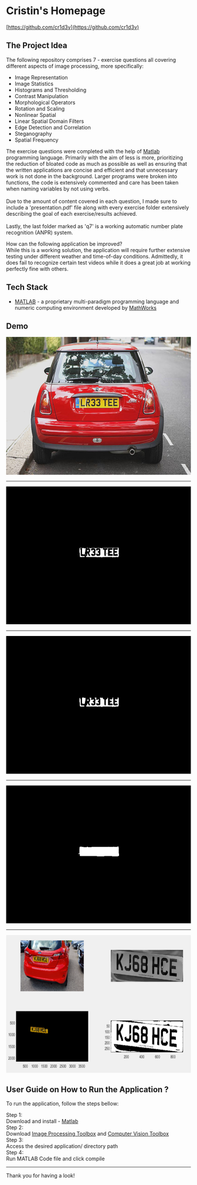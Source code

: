 # Cristin's Homepage

[https://github.com/cr1d3v](https://github.com/cr1d3v)

## The Project Idea 

The following repository comprises 7 - exercise questions all covering different aspects of image processing, more specifically:
- Image Representation
- Image Statistics
- Histograms and Thresholding
- Contrast Manipulation
- Morphological Operators
- Rotation and Scaling
- Nonlinear Spatial
- Linear Spatial Domain Filters
- Edge Detection and Correlation
- Steganography
- Spatial Frequency 

The exercise questions were completed with the help of [Matlab](https://en.wikipedia.org/wiki/MATLAB) programming language. Primarily with the aim of less is more, prioritizing the reduction of bloated code as much as possible as well as ensuring that the written applications are concise and efficient and that unnecessary work is not done in the background. Larger programs were broken into functions, the code is extensively commented and care has been taken when naming variables by not using verbs.
<br>
<br>
Due to the amount of content covered in each question, I made sure to include a 'presentation.pdf' file along with every exercise folder extensively describing the goal of each exercise/results achieved.
<br>
<br>
Lastly, the last folder marked as 'q7' is a working automatic number plate recognition (ANPR) system.

How can the following application be improved?
<br>
While this is a working solution, the application will require further extensive testing under different weather and time-of-day conditions. Admittedly, it does fail to recognize certain test videos while it does a great job at working perfectly fine with others.

## Tech Stack

- [MATLAB](https://en.wikipedia.org/wiki/MATLAB) - a proprietary multi-paradigm programming language and numeric computing environment developed by [MathWorks](https://en.wikipedia.org/wiki/MathWorks)

## Demo

<p align="center">
<img src = "./other/1testImage.BMP" width="550" height="375">
</p>

---

<p align="center">
<img src = "./other/2SpareBinaryImage.BMP" width="550" height="375">
</p>

---

<p align="center">
<img src = "./other/3MajorityF.BMP" width="550" height="375">
</p>

---

<p align="center">
<img src = "./other/4SquareFour.BMP" width="550" height="375">
</p>

---

<p align="center">
<img src = "./other/6anpr_video.PNG" width="550" height="375">
</p>


## User Guide on How to Run the Application ? 

To run the application, follow the steps bellow:

Step 1:
<br>
Download and install - [Matlab](https://uk.mathworks.com/campaigns/products/trials.html?gclid=Cj0KCQjw1vSZBhDuARIsAKZlijRQu1weTvVmHm5-dy5ET5ESypiHoc0yfIWHqkPIf7DfsGK6zDhnn6MaAs-QEALw_wcB&ef_id=Cj0KCQjw1vSZBhDuARIsAKZlijRQu1weTvVmHm5-dy5ET5ESypiHoc0yfIWHqkPIf7DfsGK6zDhnn6MaAs-QEALw_wcB:G:s&s_kwcid=AL!8664!3!463010945714!e!!g!!download%20matlab&s_eid=ppc_6588248002&q=download%20matlab)
<br>
Step 2:
<br>
Download [Image Processing Toolbox](https://uk.mathworks.com/products/image.html) and [Computer Vision Toolbox](https://uk.mathworks.com/products/computer-vision.html?s_tid=srchtitle_Computer%2520vision%2520toolbox_2)
<br>
Step 3:
<br>
Access the desired application/ directory path
<br>
Step 4:
<br>
Run MATLAB Code file and click compile

---

Thank you for having a look!
